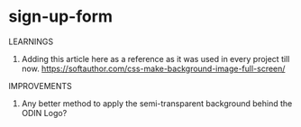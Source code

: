 # sign-up-form

LEARNINGS
1. Adding this article here as a reference as it was used in every project till now.
https://softauthor.com/css-make-background-image-full-screen/

IMPROVEMENTS
1. Any better method to apply the semi-transparent background behind the ODIN Logo?